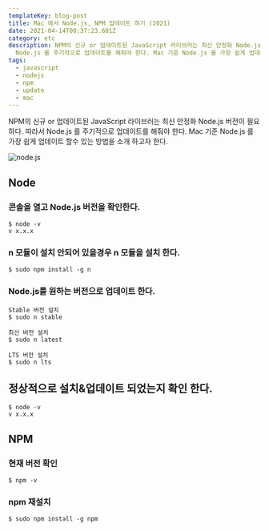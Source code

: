 ```yaml
---
templateKey: blog-post
title: Mac 에서 Node.js, NPM 업데이트 하기 (2021)
date: 2021-04-14T00:37:23.601Z
category: etc
description: NPM의 신규 or 업데이트된 JavaScript 라이브러는 최신 안정화 Node.js 버전이 필요하다. 따라서
  Node.js 를 주기적으로 업데이트를 해줘야 한다. Mac 기준 Node.js 를 가장 쉽게 업데이트 할수 있는 방법을 소개 하고자 한다.
tags:
  - javascript
  - nodejs
  - npm
  - update
  - mac
---
```

NPM의 신규 or 업데이트된 JavaScript 라이브러는 최신 안정화 Node.js 버전이 필요하다. 따라서 Node.js 를 주기적으로 업데이트를 해줘야 한다. Mac 기준 Node.js 를 가장 쉽게 업데이트 할수 있는 방법을 소개 하고자 한다.

![node.js](/assets/1200px-node.js_logo.svg.png "node.js")

## Node

### 콘솔을 열고 Node.js 버전을 확인한다.

```
$ node -v
v x.x.x
```

### n 모듈이 설치 안되어 있을경우 n 모듈을 설치 한다.

```
$ sudo npm install -g n
```

### Node.js를 원하는 버전으로 업데이트 한다.

```
Stable 버전 설치
$ sudo n stable

최신 버전 설치
$ sudo n latest

LTS 버전 설치
$ sudo n lts
```

## 정상적으로 설치&업데이트 되었는지 확인 한다.

```
$ node -v
v x.x.x
```

## NPM

### 현재 버전 확인

```
$ npm -v
```

### npm 재설치

```
$ sudo npm install -g npm
```